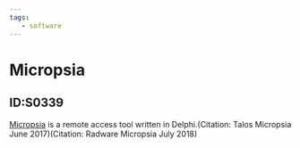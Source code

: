 ```yaml
---
tags:
   - software
---
```

# Micropsia
## ID:S0339
[Micropsia](software/S0339) is a remote access tool written in Delphi.(Citation: Talos Micropsia June 2017)(Citation: Radware Micropsia July 2018)
